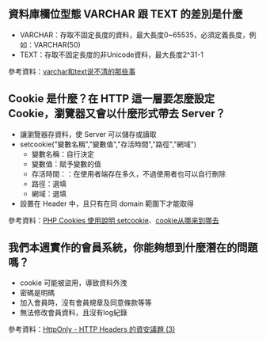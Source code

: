 ## 資料庫欄位型態 VARCHAR 跟 TEXT 的差別是什麼

- VARCHAR：存取不固定長度的資料，最大長度0~65535，必須定義長度，例如：VARCHAR(50)
- TEXT：存取不固定長度的非Unicode資料，最大長度2^31-1

參考資料：[varchar和text说不清的那些事
](http://wubx.net/varchar-vs-text/)

## Cookie 是什麼？在 HTTP 這一層要怎麼設定 Cookie，瀏覽器又會以什麼形式帶去 Server？

- 讓瀏覽器存資料，使 Server 可以儲存或讀取
- setcookie("變數名稱","變數值","存活時間","路徑","網域")
  - 變數名稱：自行決定
  - 變數值：賦予變數的值
  - 存活時間：：在使用者端存在多久，不過使用者也可以自行刪除
  - 路徑：選填
  - 網域：選填
- 設置在 Header 中，且只有在同 domain 範圍下才能取得

參考資料：[PHP Cookies 使用說明 setcookie](http://www.wibibi.com/info.php?tid=134)、[cookie从哪来到哪去](https://juejin.im/post/584e1f5361ff4b006cd15698)

## 我們本週實作的會員系統，你能夠想到什麼潛在的問題嗎？

- cookie 可能被盜用，導致資料外洩
- 密碼是明碼
- 加入會員時，沒有會員規章及同意條款等等
- 無法修改會員資料，且沒有log紀錄

參考資料：[HttpOnly - HTTP Headers 的資安議題 (3)](https://devco.re/blog/2014/06/11/setcookie-httponly-security-issues-of-http-headers-3/)